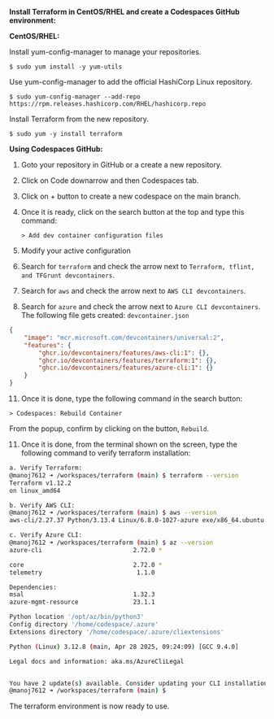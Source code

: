 **Install Terraform in CentOS/RHEL and create a Codespaces GitHub environment:**

**CentOS/RHEL:**

Install yum-config-manager to manage your repositories.

`$ sudo yum install -y yum-utils`

Use yum-config-manager to add the official HashiCorp Linux repository.

`$ sudo yum-config-manager --add-repo https://rpm.releases.hashicorp.com/RHEL/hashicorp.repo`

Install Terraform from the new repository.

`$ sudo yum -y install terraform`


**Using Codespaces GitHub:**

1. Goto your repository in GitHub or a create a new repository.
2. Click on Code downarrow and then Codespaces tab.
3. Click on + button to create a new codespace on the main branch.
4. Once it is ready, click on the search button at the top and type this command:
   
   `> Add dev container configuration files`
   
6. Modify your active configuration
7. Search for `terraform` and check the arrow next to `Terraform, tflint, and TFGrunt devcontainers`.
8. Search for `aws` and check the arrow next to `AWS CLI devcontainers`.
9. Search for `azure` and check the arrow next to `Azure CLI devcontainers`.
   The following file gets created: `devcontainer.json`

```json
{
	"image": "mcr.microsoft.com/devcontainers/universal:2",
	"features": {
		"ghcr.io/devcontainers/features/aws-cli:1": {},
		"ghcr.io/devcontainers/features/terraform:1": {},
		"ghcr.io/devcontainers/features/azure-cli:1": {}
	}
}
```

11. Once it is done, type the following command in the search button:
    
   `> Codespaces: Rebuild Container`
   
   From the popup, confirm by clicking on the button, `Rebuild`.
   
11. Once it is done, from the terminal shown on the screen, type the following command to verify terraform installation:
    
```bash
a. Verify Terraform:
@manoj7612 ➜ /workspaces/terraform (main) $ terraform --version
Terraform v1.12.2
on linux_amd64

b. Verify AWS CLI:
@manoj7612 ➜ /workspaces/terraform (main) $ aws --version
aws-cli/2.27.37 Python/3.13.4 Linux/6.8.0-1027-azure exe/x86_64.ubuntu.20

c. Verify Azure CLI:
@manoj7612 ➜ /workspaces/terraform (main) $ az --version
azure-cli                         2.72.0 *

core                              2.72.0 *
telemetry                          1.1.0

Dependencies:
msal                              1.32.3
azure-mgmt-resource               23.1.1

Python location '/opt/az/bin/python3'
Config directory '/home/codespace/.azure'
Extensions directory '/home/codespace/.azure/cliextensions'

Python (Linux) 3.12.8 (main, Apr 28 2025, 09:24:09) [GCC 9.4.0]

Legal docs and information: aka.ms/AzureCliLegal


You have 2 update(s) available. Consider updating your CLI installation with 'az upgrade'
@manoj7612 ➜ /workspaces/terraform (main) $ 
```

The terraform environment is now ready to use.
